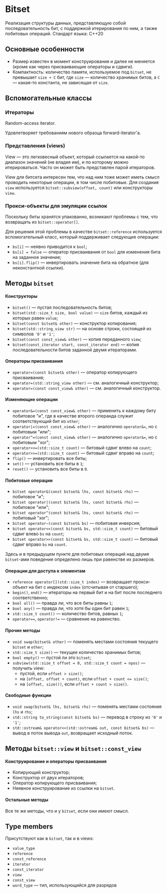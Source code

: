 # Bitset

Реализация структуры данных, представляющую собой последовательность бит, с поддержкой итерирования по ним, а также побитовых операций. Стандарт языка: С++20

## Основные особенности

- Размер известен в момент конструирования и далее не меняется (кроме как через присваивающие операторы и сдвиги).
- Компактность: количество памяти, используемое под `bitset`, не превышает `size + C` бит, где `size` &mdash; количество хранимых битов, а `C` &mdash; какая-то константа, не зависящая от `size`.

## Вспомогательные классы

### Итераторы

Random-access iterator.

Удовлетворяет требованиям нового образца forward-iterator'а.

### Представления (views)

View &mdash; это легковесный объект, который ссылается на какой-то диапазон значений (не владея им), и по которому можно итерироваться. Часто он может быть представлен парой итераторов.

View для битсета интересен тем, что над ним тоже может иметь смысл проводить некоторые операции, в том числе побитовые. Для создания `view` используется `bitset::subview(offset, count)` или конструкторы `view`.

### Прокси-объекты для эмуляции ссылок

Поскольку биты хранятся упакованно, возникают проблемы с тем, что возвращать из `bitset::operator[]`.

Для решения этой проблемы в качестве `bitset::reference` используется вспомогательный класс, который поддерживает следующие операции:
- `bs[i]` &mdash; неявно приводится к `bool`;
- `bs[i] = false` &mdash; оператор присваивания от `bool` для изменения бита на заданное значение;
- `bs[i].flip()` &mdash; инвертировать значение бита на обратное (для неконстантной ссылки).

## Методы `bitset`

#### Конструкторы

- `bitset()` &mdash; пустая последовательность битов;
- `bitset(std::size_t size, bool value)` &mdash; `size` битов, каждый из которых равен `value`;
- `bitset(const bitset& other)` &mdash; конструктор копирования;
- `bitset(std::string_view str)` &mdash; на основе строки, состоящей из символов `'0'` и `'1'`;
- `bitset(const const_view& other)` &mdash; копия переданного `view`;
- `bitset(const_iterator start, const_iterator end)` &mdash; копия последовательности битов заданной двумя итераторами.

#### Операторы присваивания

- `operator=(const bitset& other)` &mdash; оператор копирующего присваивания;
- `operator=(std::string_view other)` &mdash; см. аналогичный конструктор;
- `operator=(const const_view& other)` &mdash; см. аналогичный конструктор.

#### Изменяющие операции

- `operator&=(const const_view& other)` &mdash; применить к каждому биту побитовое "и", где в качестве второго операнда служит соответствующий бит из `other`;
- `operator|=(const const_view& other)` &mdash; аналогично `operator&=`, но с побитовым "или";
- `operator^=(const const_view& other)` &mdash; аналогично `operator&=`, но с побитовым "xor";
- `operator<<=(std::size_t count)` &mdash; битовый сдвиг влево на `count`;
- `operator>>=(std::size_t count)` &mdash; битовый сдвиг вправо на `count`;
- `flip()` &mdash; инвертировать все биты;
- `set()` &mdash; установить все биты в `1`;
- `reset()` &mdash; установить все биты в `0`.

#### Побитовые операции

- `bitset operator&(const bitset& lhs, const bitset& rhs)` &mdash; побитовое "и";
- `bitset operator|(const bitset& lhs, const bitset& rhs)` &mdash; побитовое "или";
- `bitset operator^(const bitset& lhs, const bitset& rhs)` &mdash; побитовый "xor";
- `bitset operator~(const bitset& bs)` &mdash; побитовая инверсия;
- `bitset operator<<(const bitset& bs, std::size_t count)` &mdash; битовый сдвиг влево `bs` на `count`;
- `bitset operator>>(const bitset& bs, std::size_t count)` &mdash; битовый сдвиг вправо `bs` на `count`.

Здесь и в предыдущем пункте для побитовых операций над двумя `bitset`-ами поведение определено лишь при равенстве их размеров.

#### Операции для доступа к элементам

- `reference operator[](std::size_t index)` &mdash; возвращает прокси-объект на бит с индексом `index` (отсчитывая от старшего);
- `begin()`, `end()` &mdash; итераторы на первый бит и на бит после последнего соответственно;
- `bool all()` &mdash; правда ли, что все биты равны `1`;
- `bool any()` &mdash; правда ли, что хотя бы один бит равен `1`;
- `std::size_t count()` &mdash; количество битов, равных `1`;
- `operator==`, `operator!=` &mdash; сравнение на равенство.

#### Прочие методы

- `void swap(bitset& other)` &mdash; поменять местами состояния текущего `bitset` и `other`;
- `std::size_t size()` &mdash; текущее количество хранимых битов;
- `bool empty()` &mdash; пустой ли это `bitset`;
- `subview(std::size_t offset = 0, std::size_t count = npos)` &mdash; получить view:
  - пустой, если `offset > size()`;
  - на `[offset, offset + count)`, если `offset + count <= size()`;
  - на `[offset, size())`, если `offset + count > size()`.

#### Свободные функции

- `void swap(bitset& lhs, bitset& rhs)` &mdash; поменять местами состояния `lhs` и `rhs`;
- `std::string to_string(const bitset& bs)` &mdash; перевод в строку из `'0'` и `'1'`;
- `std::ostream& operator<<(std::ostream& out, const bitset& bs)` &mdash; вывод в поток вывода `out`, возвращает исходный поток.

## Методы `bitset::view` и `bitset::const_view`

#### Конструирование и операторы присваивания

- Копирующий конструктор;
- Конструктор от двух итераторов;
- Оператор копирующего присваивания;
- Неявное конструирование из ссылки на `bitset`.

#### Остальные методы

Все те же методы, что и у `bitset`, если они имеют смысл.

## Type members

Присутствуют как в `bitset`, так и в views:
- `value_type`
- `reference`
- `const_reference`
- `iterator`
- `const_iterator`
- `view`
- `const_view`
- `word_type` &mdash; тип, использующийся для разрядов

